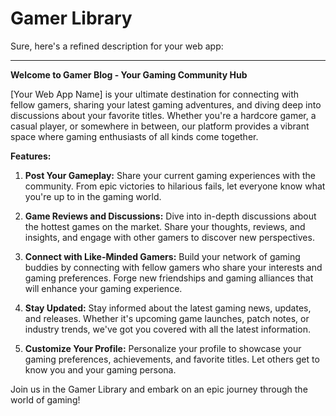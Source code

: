 # Gamer Library
Sure, here's a refined description for your web app:

---

**Welcome to Gamer Blog - Your Gaming Community Hub**

[Your Web App Name] is your ultimate destination for connecting with fellow gamers, sharing your latest gaming adventures, and diving deep into discussions about your favorite titles. Whether you're a hardcore gamer, a casual player, or somewhere in between, our platform provides a vibrant space where gaming enthusiasts of all kinds come together.

**Features:**

1. **Post Your Gameplay:** Share your current gaming experiences with the community. From epic victories to hilarious fails, let everyone know what you're up to in the gaming world.

2. **Game Reviews and Discussions:** Dive into in-depth discussions about the hottest games on the market. Share your thoughts, reviews, and insights, and engage with other gamers to discover new perspectives.

3. **Connect with Like-Minded Gamers:** Build your network of gaming buddies by connecting with fellow gamers who share your interests and gaming preferences. Forge new friendships and gaming alliances that will enhance your gaming experience.

4. **Stay Updated:** Stay informed about the latest gaming news, updates, and releases. Whether it's upcoming game launches, patch notes, or industry trends, we've got you covered with all the latest information.

5. **Customize Your Profile:** Personalize your profile to showcase your gaming preferences, achievements, and favorite titles. Let others get to know you and your gaming persona.

 Join us in the Gamer Library and embark on an epic journey through the world of gaming!
